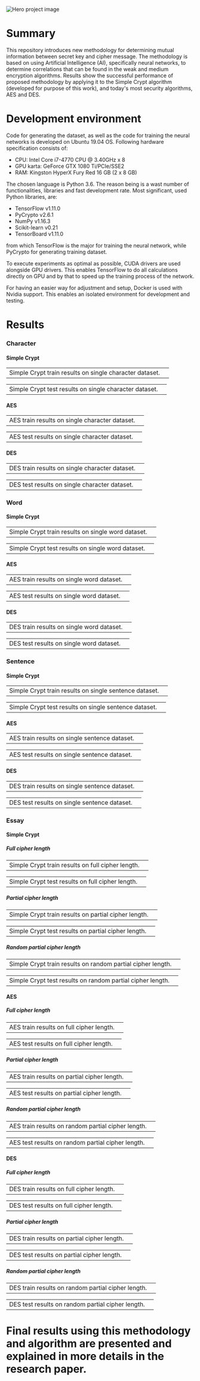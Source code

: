 ![Hero project image](assets/hero.png)

# Summary
This repository introduces new methodology for determining mutual information between secret key and cipher message. The methodology is based on using Artificial Intelligence (AI), specifically   neural networks, to determine correlations that can be found in the weak and medium encryption algorithms. Results show the successful performance of proposed methodology by applying it to the Simple Crypt algorithm (developed for purpose of this work), and today's most security algorithms, AES and DES.

# Development environment
Code for generating the dataset, as well as the code for training the neural networks is developed on Ubuntu 19.04 OS. Following hardware specification consists of:
- CPU: Intel Core i7-4770 CPU @ 3.40GHz x 8
- GPU karta: GeForce GTX 1080 Ti/PCIe/SSE2
- RAM: Kingston HyperX Fury Red 16 GB (2 x 8 GB)

The chosen language is Python  3.6. The reason being is a wast number of functionalities, libraries and fast development rate. Most significant, used Python libraries, are:
- TensorFlow v1.11.0
- PyCrypto v2.6.1
- NumPy v1.16.3
- Scikit-learn v0.21
- TensorBoard v1.11.0

from which TensorFlow is the major for training the neural network, while PyCrypto for generating training dataset.

To execute experiments as optimal as possible, CUDA drivers are used alongside GPU drivers. This enables TensorFlow to do all calculations directly on GPU and by that to speed up the training process of the network.

For having an easier way for adjustment and setup, Docker is used with Nvidia support. This enables an isolated environment for development and testing.

# Results
### Character
#### Simple Crypt
<table>
	<tr>
		<td>Simple Crypt train results on single character dataset.</td>
		<td><img src="assets/images/SC_Char_Train.png" alt=""></td>
	</tr>
</table>
<table>
	<tr>
		<td>Simple Crypt test results on single character dataset.</td>
		<td><img src="assets/images/SC_Char_Test.png" alt=""></td>
	</tr>
</table>

#### AES
<table>
	<tr>
		<td>AES train results on single character dataset.</td>
		<td><img src="assets/images/AES_Char_Train.png" alt=""></td>
	</tr>
</table>
<table>
	<tr>
		<td>AES test results on single character dataset.</td>
		<td><img src="assets/images/AES_Char_Test.png" alt=""></td>
	</tr>
</table>

#### DES
<table>
	<tr>
		<td>DES train results on single character dataset.</td>
		<td><img src="assets/images/DES_Char_Train.png" alt=""></td>
	</tr>
</table>
<table>
	<tr>
		<td>DES test results on single character dataset.</td>
		<td><img src="assets/images/DES_Char_Test.png" alt=""></td>
	</tr>
</table>


### Word
#### Simple Crypt
<table>
	<tr>
		<td>Simple Crypt train results on single word dataset.</td>
		<td><img src="assets/images/SC_Word_Train.png" alt=""></td>
	</tr>
</table>
<table>
	<tr>
		<td>Simple Crypt test results on single word dataset.</td>
		<td><img src="assets/images/SC_Word_Test.png" alt=""></td>
	</tr>
</table>

#### AES
<table>
	<tr>
		<td>AES train results on single word dataset.</td>
		<td><img src="assets/images/AES_Word_Train.png" alt=""></td>
	</tr>
</table>
<table>
	<tr>
		<td>AES test results on single word dataset.</td>
		<td><img src="assets/images/AES_Word_Test.png" alt=""></td>
	</tr>
</table>

#### DES
<table>
	<tr>
		<td>DES train results on single word dataset.</td>
		<td><img src="assets/images/DES_Word_Train.png" alt=""></td>
	</tr>
</table>
<table>
	<tr>
		<td>DES test results on single word dataset.</td>
		<td><img src="assets/images/DES_Word_Test.png" alt=""></td>
	</tr>
</table>

### Sentence
#### Simple Crypt
<table>
	<tr>
		<td>Simple Crypt train results on single sentence dataset.</td>
		<td><img src="assets/images/SC_Sentence_Train.png" alt=""></td>
	</tr>
</table>
<table>
	<tr>
		<td>Simple Crypt test results on single sentence dataset.</td>
		<td><img src="assets/images/SC_Sentence_Test.png" alt=""></td>
	</tr>
</table>

#### AES
<table>
	<tr>
		<td>AES train results on single sentence dataset.</td>
		<td><img src="assets/images/AES_Sentence_Train.png" alt=""></td>
	</tr>
</table>
<table>
	<tr>
		<td>AES test results on single sentence dataset.</td>
		<td><img src="assets/images/AES_Sentence_Test.png" alt=""></td>
	</tr>
</table>

#### DES
<table>
	<tr>
		<td>DES train results on single sentence dataset.</td>
		<td><img src="assets/images/DES_Sentence_Train.png" alt=""></td>
	</tr>
</table>
<table>
	<tr>
		<td>DES test results on single sentence dataset.</td>
		<td><img src="assets/images/DES_Sentence_Test.png" alt=""></td>
	</tr>
</table>

### Essay
#### Simple Crypt
##### Full cipher length
<table>
	<tr>
		<td>Simple Crypt train results on full cipher length.</td>
		<td><img src="assets/images/SC_FCL_Train.png" alt=""></td>
	</tr>
</table>
<table>
	<tr>
		<td>Simple Crypt test results on full cipher length.</td>
		<td><img src="assets/images/SC_FCL_Test.png" alt=""></td>
	</tr>
</table>

##### Partial cipher length
<table>
	<tr>
		<td>Simple Crypt train results on partial cipher length.</td>
		<td><img src="assets/images/SC_PCL_Train.png" alt=""></td>
	</tr>
</table>
<table>
	<tr>
		<td>Simple Crypt test results on partial cipher length.</td>
		<td><img src="assets/images/SC_PCL_Test.png" alt=""></td>
	</tr>
</table>

##### Random partial cipher length
<table>
	<tr>
		<td>Simple Crypt train results on random partial cipher length.</td>
		<td><img src="assets/images/SC_RPCL_Train.png" alt=""></td>
	</tr>
</table>
<table>
	<tr>
		<td>Simple Crypt test results on random partial cipher length.</td>
		<td><img src="assets/images/SC_RPCL_Test.png" alt=""></td>
	</tr>
</table>

#### AES
##### Full cipher length
<table>
	<tr>
		<td>AES train results on full cipher length.</td>
		<td><img src="assets/images/AES_FCL_Train.png" alt=""></td>
	</tr>
</table>
<table>
	<tr>
		<td>AES test results on full cipher length.</td>
		<td><img src="assets/images/AES_FCL_Test.png" alt=""></td>
	</tr>
</table>

##### Partial cipher length
<table>
	<tr>
		<td>AES train results on partial cipher length.</td>
		<td><img src="assets/images/AES_PCL_Train.png" alt=""></td>
	</tr>
</table>
<table>
	<tr>
		<td>AES test results on partial cipher length.</td>
		<td><img src="assets/images/AES_PCL_Test.png" alt=""></td>
	</tr>
</table>

##### Random partial cipher length
<table>
	<tr>
		<td>AES train results on random partial cipher length.</td>
		<td><img src="assets/images/AES_RPCL_Train.png" alt=""></td>
	</tr>
</table>
<table>
	<tr>
		<td>AES test results on random partial cipher length.</td>
		<td><img src="assets/images/AES_RPCL_Test.png" alt=""></td>
	</tr>
</table>

#### DES
##### Full cipher length
<table>
	<tr>
		<td>DES train results on full cipher length.</td>
		<td><img src="assets/images/DES_FCL_Train.png" alt=""></td>
	</tr>
</table>
<table>
	<tr>
		<td>DES test results on full cipher length.</td>
		<td><img src="assets/images/DES_FCL_Test.png" alt=""></td>
	</tr>
</table>

##### Partial cipher length
<table>
	<tr>
		<td>DES train results on partial cipher length.</td>
		<td><img src="assets/images/DES_PCL_Train.png" alt=""></td>
	</tr>
</table>
<table>
	<tr>
		<td>DES test results on partial cipher length.</td>
		<td><img src="assets/images/DES_PCL_Test.png" alt=""></td>
	</tr>
</table>

##### Random partial cipher length
<table>
	<tr>
		<td>DES train results on random partial cipher length.</td>
		<td><img src="assets/images/DES_RPCL_Train.png" alt=""></td>
	</tr>
</table>
<table>
	<tr>
		<td>DES test results on random partial cipher length.</td>
		<td><img src="assets/images/DES_RPCL_Test.png" alt=""></td>
	</tr>
</table>

# Final results using this methodology and algorithm are presented and explained in more details in the research paper.
